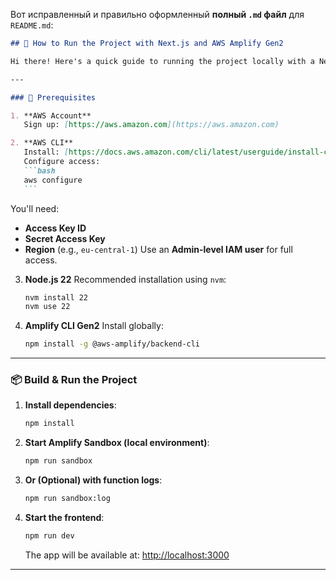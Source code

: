 Вот исправленный и правильно оформленный **полный `.md` файл** для `README.md`:

````md
## 🚀 How to Run the Project with Next.js and AWS Amplify Gen2

Hi there! Here's a quick guide to running the project locally with a Next.js frontend and AWS Amplify Gen2 backend.

---

### 🔧 Prerequisites

1. **AWS Account**  
   Sign up: [https://aws.amazon.com](https://aws.amazon.com)

2. **AWS CLI**  
   Install: [https://docs.aws.amazon.com/cli/latest/userguide/install-cliv2.html](https://docs.aws.amazon.com/cli/latest/userguide/install-cliv2.html)  
   Configure access:
   ```bash
   aws configure
   ```
````

You'll need:

- **Access Key ID**
- **Secret Access Key**
- **Region** (e.g., `eu-central-1`)
  Use an **Admin-level IAM user** for full access.

3. **Node.js 22**
   Recommended installation using `nvm`:

   ```bash
   nvm install 22
   nvm use 22
   ```

4. **Amplify CLI Gen2**
   Install globally:

   ```bash
   npm install -g @aws-amplify/backend-cli
   ```

---

### 📦 Build & Run the Project

1. **Install dependencies**:

   ```bash
   npm install
   ```

2. **Start Amplify Sandbox (local environment)**:

   ```bash
   npm run sandbox
   ```

3. **Or (Optional) with function logs**:

   ```bash
   npm run sandbox:log
   ```

4. **Start the frontend**:

   ```bash
   npm run dev
   ```

   The app will be available at: [http://localhost:3000](http://localhost:3000)

---
